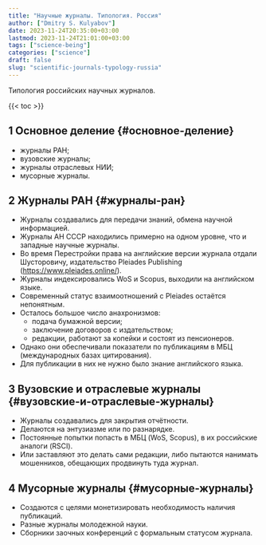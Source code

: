 ```yaml
---
title: "Научные журналы. Типология. Россия"
author: ["Dmitry S. Kulyabov"]
date: 2023-11-24T20:35:00+03:00
lastmod: 2023-11-24T21:01:00+03:00
tags: ["science-being"]
categories: ["science"]
draft: false
slug: "scientific-journals-typology-russia"
---
```


Типология российских научных журналов.

<!--more-->

{{< toc >}}


## <span class="section-num">1</span> Основное деление {#основное-деление}

-   журналы РАН;
-   вузовские журналы;
-   журналы отраслевых НИИ;
-   мусорные журналы.


## <span class="section-num">2</span> Журналы РАН {#журналы-ран}

-   Журналы создавались для передачи знаний, обмена научной информацией.
-   Журналы АН СССР находились примерно на одном уровне, что и западные научные журналы.
-   Во время Перестройки права на английские версии журнала отдали Шусторовичу, издательство Pleiades Publishing (<https://www.pleiades.online/>).
-   Журналы индексировались WoS и Scopus, выходили на английском языке.
-   Современный статус взаимоотношений с Pleiades остаётся непонятным.
-   Осталось большое число анахронизмов:
    -   подача бумажной версии;
    -   заключение договоров с издательством;
    -   редакции, работают за копейки и состоят из пенсионеров.
-   Однако они обеспечивали показатели по публикациям в МБЦ (международных базах цитирования).
-   Для публикации в них не нужно было знание английского языка.


## <span class="section-num">3</span> Вузовские и отраслевые журналы {#вузовские-и-отраслевые-журналы}

-   Журналы создавались для закрытия отчётности.
-   Делаются на энтузиазме или по разнарядке.
-   Постоянные попытки попасть в МБЦ (WoS, Scopus), в их российские аналоги (RSCI).
-   Или заставляют это делать сами редакции, либо пытаются нанимать мошенников, обещающих продвинуть туда журнал.


## <span class="section-num">4</span> Мусорные журналы {#мусорные-журналы}

-   Создаются с целями монетизировать необходимость наличия публикаций.
-   Разные журналы молодежной науки.
-   Сборники заочных конференций с формальным статусом журнала.
